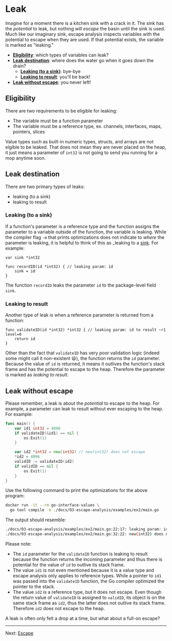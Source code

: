 # Leak

Imagine for a moment there is a kitchen sink with a crack in it. The sink has the _potential_ to leak, but nothing will _escape_ the basin until the sink is used. Much like our imaginary sink, escape analysis inspects variables with the potential to escape when they are used. If that potential exists, the variable is marked as "leaking." 

* [**Eligibility**](#eligibility): which types of variables can leak?
* [**Leak destination**](#leak-destination): where does the water go when it goes down the drain?
  * [**Leaking (to a sink)**](#leaking-to-a-sink): bye-bye
  * [**Leaking to result**](#leaking-to-result): you'll be back!
* [**Leak without escape**](#leak-without-escape): you never left!

## Eligibility

There are two requirements to be eligible for leaking:

* The variable must be a function parameter
* The variable must be a reference type, ex. channels, interfaces, maps, pointers, slices

Value types such as built-in numeric types, structs, and arrays are not elgible to be leaked. That does not mean they are never placed on the heap, it just means a parameter of `int32` is not going to send you running for a mop anytime soon.

## Leak destination

There are two primary types of leaks:

* leaking (to a sink)
* leaking to result

### Leaking (to a sink)

If a function's parameter is a reference type and the function assigns the parameter to a variable outside of the function, the variable is leaking. While the compiler flag `-m` that prints optimizations does not indicate to _where_ the parameter is leaking, it is helpful to think of this as _leaking to a [sink](https://en.wikipedia.org/wiki/Sink_(computing)). For example:

```golang
var sink *int32

func recordID(id *int32) { // leaking param: id
	sink = id
}
```

The function `recordID` leaks the parameter `id` to the package-level field `sink`.

### Leaking to result

Another type of leak is when a reference parameter is returned from a function:

```golang
func validateID(id *int32) *int32 { // leaking param: id to result ~r1 level=0
	return id
}
```

Other than the fact that `validateID` has very poor validation logic (indeed some might call it non-existent :smiley:), the function returns the `id` parameter. Because the value of `id` is returned, it means it outlives the function's stack frame and has the potential to escape to the heap. Therefore the parameter is marked as _leaking to result_.

## Leak without escape

Please remember, a leak is about the _potential_ to escape to the heap. For example, a parameter can leak to result without ever escaping to the heap. For example:

```go
func main() {
	var id1 int32 = 4096
	if validateID(&id1) == nil {
		os.Exit(1)
	}

	var id2 *int32 = new(int32) // new(int32) does not escape
	*id2 = 4096
	validID := validateID(id2)
	if validID == nil {
		os.Exit(1)
	}
}
```

Use the following command to print the optimizations for the above program:

```bash
docker run -it --rm go-interface-values \
  go tool compile -m ./docs/03-escape-analysis/examples/ex2/main.go
```

The output should resemble:

```bash
./docs/03-escape-analysis/examples/ex2/main.go:22:17: leaking param: id to result ~r0 level=0
./docs/03-escape-analysis/examples/ex2/main.go:32:22: new(int32) does not escape
```

Please note:

* The `id` parameter for the `validateID` function is leaking to result because the function returns the incoming parameter and thus there is potential for the value of `id` to outlive its stack frame.
* The value `id1` is not even mentioned because it is a value type and escape analysis only applies to reference types. While a pointer to `id1` was passed into the `validateID` function, the Go compiler optimized the pointer to the stack.
* The value `id2` _is_ a reference type, but it does not escape. Even though the return value of `validateID` is assigned to `validID`, its object is on the same stack frame as `id2`, thus the latter does not outlive its stack frame. Therefore `id2` does not escape to the heap.


A leak is often only felt a drop at a time, but what about a full-on escape?

---

Next: [Escape](./03-escape.md)
